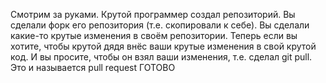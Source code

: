 Смотрим за руками.
Крутой программер создал репозиторий.
Вы сделали форк его репозитория (т.е. скопировали к себе).
Вы сделали какие-то крутые изменения в своём репозитории.
Теперь если вы хотите, чтобы крутой дядя внёс ваши крутые изменения в свой крутой код. И вы просите, чтобы он взял ваши изменения, т.е. сделал git pull. Это и называется pull request
ГОТОВО